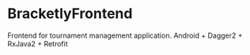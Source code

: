 # BracketlyFrontend
Frontend for tournament management application. Android + Dagger2 + RxJava2 + Retrofit
